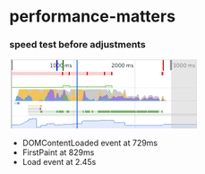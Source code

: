 # performance-matters

### speed test before adjustments

![speed test before adjustments](https://github.com/tomsnep/performance-matters/blob/master/test-before.png)

* DOMContentLoaded event at 729ms
* FirstPaint at 829ms
* Load event at 2.45s